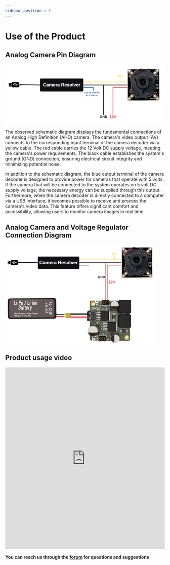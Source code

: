 ```yaml
---
sidebar_position : 3
---
```


# Use  of the Product

## Analog Camera Pin Diagram
![Analog HD 1080P Kamera](./image/kamera-ing.png)


The observed schematic diagram displays the fundamental connections of an Analog High Definition (AHD) camera. The camera's video output (AV) connects to the corresponding input terminal of the camera decoder via a yellow cable. The red cable carries the 12 Volt DC supply voltage, meeting the camera's power requirements. The black cable establishes the system's ground (GND) connection, ensuring electrical circuit integrity and minimizing potential noise.

In addition to the schematic diagram, the blue output terminal of the camera decoder is designed to provide power for cameras that operate with 5 volts. If the camera that will be connected to the system operates on 5 volt DC supply voltage, the necessary energy can be supplied through this output. Furthermore, when the camera decoder is directly connected to a computer via a USB interface, it becomes possible to receive and process the camera's video data. This feature offers significant comfort and accessibility, allowing users to monitor camera images in real time.

## Analog Camera and Voltage Regulator Connection Diagram


![Analog HD 1080P Kamera](./image/kamera-yarle-ing.png)

## Product usage video

<iframe width="100%" height="574" src="https://www.youtube.com/embed/gdNUwNv4al0" title="ANALOG HD (AHD) KAMERALAR NASIL KULLANILIR" frameborder="0" allow="accelerometer; autoplay; clipboard-write; encrypted-media; gyroscope; picture-in-picture; web-share" allowfullscreen></iframe>




**You can reach us through the [forum](https://forum.degzrobotics.com/) for questions and suggestions**